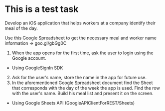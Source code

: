 # This is a test task

Develop an iOS application that helps workers at a company identify their meal of the day.

Use this Google Spreadsheet to get the necessary meal and worker name information => goo.gl/gbGg0C

1. When the app opens for the first time, ask the user to login using the Google account.
  - Using GoogleSignIn SDK
2. Ask for the user's name, store the name in the app for future use.
3. In the aforementioned Google Spreadsheet document find the Sheet that corresponds with the day of the week the app is used. Find the row with the user's name. Build his meal list and present it on the screen.
 - Using Google Sheets API (GoogleAPIClientForREST/Sheets)
